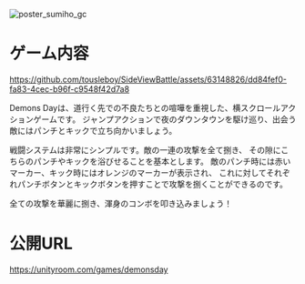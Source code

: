 ![poster_sumiho_gc](https://github.com/tousleboy/SideViewBattle/assets/63148826/9faeb0ea-44ff-4b08-9a8e-bced191089b2)

<h1>ゲーム内容</h1>

https://github.com/tousleboy/SideViewBattle/assets/63148826/dd84fef0-fa83-4cec-b96f-c9548f42d7a8

<p>
  Demons Dayは、道行く先での不良たちとの喧嘩を重視した、横スクロールアクションゲームです。
  ジャンプアクションで夜のダウンタウンを駆け巡り、出会う敵にはパンチとキックで立ち向かいましょう。
</p>
<p>
  戦闘システムは非常にシンプルです。敵の一連の攻撃を全て捌き、
  その隙にこちらのパンチやキックを浴びせることを基本とします。
  敵のパンチ時には赤いマーカー、キック時にはオレンジのマーカーが表示され、
  これに対してそれぞれパンチボタンとキックボタンを押すことで攻撃を捌くことができるのです。
</p>
<p>
  全ての攻撃を華麗に捌き、渾身のコンボを叩き込みましょう！
</p>

<h1>公開URL</h1>

https://unityroom.com/games/demonsday
